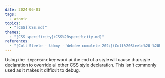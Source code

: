 ```yaml
---  
date: 2024-06-01  
tags:  
  - atomic  
topics:  
  - "[CSS](CSS.md)"  
themes:  
  - "[CSS specificity](CSS%20specificity.md)"  
references:  
  - "[Colt Steele - Udemy - Webdev complete 2024](Colt%20Steele%20-%20Udemy%20-%20Webdev%20complete%202024.md)"  
---  
```

Using the `!important` key word at the end of a style will cause that style declaration to override all other CSS style declaration. This isn't commonly used as it makes it difficult to debug.